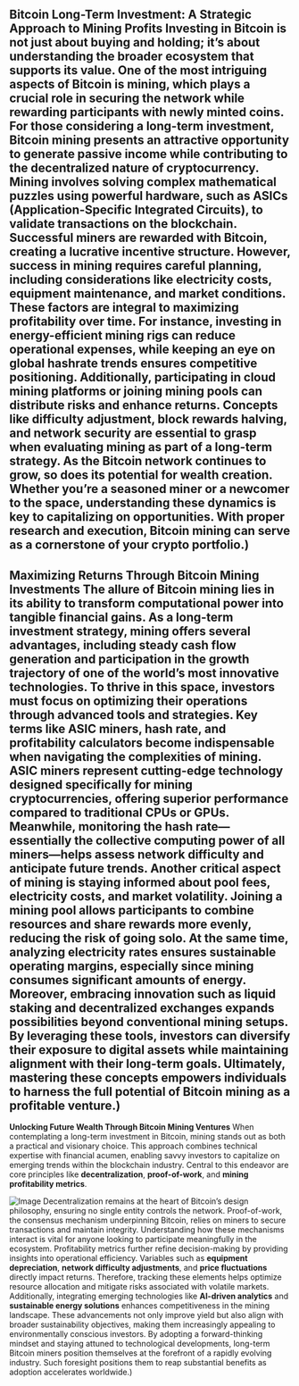 **Bitcoin Long-Term Investment: A Strategic Approach to Mining Profits**
Investing in Bitcoin is not just about buying and holding; it’s about understanding the broader ecosystem that supports its value. One of the most intriguing aspects of Bitcoin is mining, which plays a crucial role in securing the network while rewarding participants with newly minted coins. For those considering a **long-term investment**, Bitcoin mining presents an attractive opportunity to generate passive income while contributing to the decentralized nature of cryptocurrency.
Mining involves solving complex mathematical puzzles using powerful hardware, such as ASICs (Application-Specific Integrated Circuits), to validate transactions on the blockchain. Successful miners are rewarded with Bitcoin, creating a lucrative incentive structure. However, success in mining requires careful planning, including considerations like electricity costs, equipment maintenance, and market conditions. These factors are integral to maximizing profitability over time.
For instance, investing in energy-efficient mining rigs can reduce operational expenses, while keeping an eye on global hashrate trends ensures competitive positioning. Additionally, participating in cloud mining platforms or joining mining pools can distribute risks and enhance returns. Concepts like **difficulty adjustment**, **block rewards halving**, and **network security** are essential to grasp when evaluating mining as part of a long-term strategy.
As the Bitcoin network continues to grow, so does its potential for wealth creation. Whether you’re a seasoned miner or a newcomer to the space, understanding these dynamics is key to capitalizing on opportunities. With proper research and execution, Bitcoin mining can serve as a cornerstone of your crypto portfolio.)
---
**Maximizing Returns Through Bitcoin Mining Investments**
The allure of Bitcoin mining lies in its ability to transform computational power into tangible financial gains. As a long-term investment strategy, mining offers several advantages, including steady cash flow generation and participation in the growth trajectory of one of the world’s most innovative technologies. To thrive in this space, investors must focus on optimizing their operations through advanced tools and strategies.
Key terms like **ASIC miners**, **hash rate**, and **profitability calculators** become indispensable when navigating the complexities of mining. ASIC miners represent cutting-edge technology designed specifically for mining cryptocurrencies, offering superior performance compared to traditional CPUs or GPUs. Meanwhile, monitoring the hash rate—essentially the collective computing power of all miners—helps assess network difficulty and anticipate future trends.
Another critical aspect of mining is staying informed about **pool fees**, **electricity costs**, and **market volatility**. Joining a mining pool allows participants to combine resources and share rewards more evenly, reducing the risk of going solo. At the same time, analyzing electricity rates ensures sustainable operating margins, especially since mining consumes significant amounts of energy.
Moreover, embracing innovation such as **liquid staking** and **decentralized exchanges** expands possibilities beyond conventional mining setups. By leveraging these tools, investors can diversify their exposure to digital assets while maintaining alignment with their long-term goals. Ultimately, mastering these concepts empowers individuals to harness the full potential of Bitcoin mining as a profitable venture.)
---
**Unlocking Future Wealth Through Bitcoin Mining Ventures**
When contemplating a long-term investment in Bitcoin, mining stands out as both a practical and visionary choice. This approach combines technical expertise with financial acumen, enabling savvy investors to capitalize on emerging trends within the blockchain industry. Central to this endeavor are core principles like **decentralization**, **proof-of-work**, and **mining profitability metrics**.

![Image](https://github.com/user-attachments/assets/d7419ec9-dc67-403f-bf28-8faea5f1f74f)
Decentralization remains at the heart of Bitcoin’s design philosophy, ensuring no single entity controls the network. Proof-of-work, the consensus mechanism underpinning Bitcoin, relies on miners to secure transactions and maintain integrity. Understanding how these mechanisms interact is vital for anyone looking to participate meaningfully in the ecosystem.
Profitability metrics further refine decision-making by providing insights into operational efficiency. Variables such as **equipment depreciation**, **network difficulty adjustments**, and **price fluctuations** directly impact returns. Therefore, tracking these elements helps optimize resource allocation and mitigate risks associated with volatile markets.
Additionally, integrating emerging technologies like **AI-driven analytics** and **sustainable energy solutions** enhances competitiveness in the mining landscape. These advancements not only improve yield but also align with broader sustainability objectives, making them increasingly appealing to environmentally conscious investors.
By adopting a forward-thinking mindset and staying attuned to technological developments, long-term Bitcoin miners position themselves at the forefront of a rapidly evolving industry. Such foresight positions them to reap substantial benefits as adoption accelerates worldwide.)
